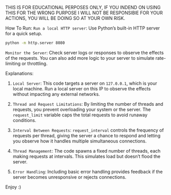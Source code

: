 THIS IS FOR EDUCATIONAL PERPOSES ONLY, IF YOU INDEND ON USING THIS FOR THE WRONG PURPOSE I WILL NOT BE RESPONSIBlE FOR YOUR ACTIONS, YOU WILL BE DOING SO AT YOUR OWN RISK.

How To Run:
`Run a local HTTP server`:
Use Python’s built-in HTTP server for a quick setup.
```bash
python -m http.server 8080
```
`Monitor the Server`: Check server logs or responses to observe the effects of the requests.
You can also add more logic to your server to simulate rate-limiting or throttling.

Explanations:
1. `Local Server`: This code targets a server on `127.0.0.1`, which is your local machine.
Run a local server on this IP to observe the effects without impacting any external networks.

2. `Thread and Request Limitations`: By limiting the number of threads and requests, you prevent overloading your system or the server.
The `request_limit` variable caps the total requests to avoid runaway conditions.

3. `Interval Between Requests`: `request_interval` controls the frequency of requests per thread, giving the server a chance to respond and letting you observe how it handles multiple simultaneous connections.

4. `Thread Management`: The code spawns a fixed number of threads, each making requests at intervals.
This simulates load but doesn’t flood the server.

5. `Error Handling`: Including basic error handling provides feedback if the server becomes unresponsive or rejects connections.

Enjoy :)
